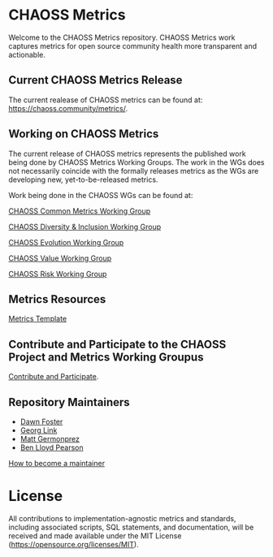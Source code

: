 # CHAOSS Metrics

Welcome to the CHAOSS Metrics repository. CHAOSS Metrics work captures metrics for open source community health more transparent and actionable. 

## Current CHAOSS Metrics Release
The current realease of CHAOSS metrics can be found at: https://chaoss.community/metrics/. 

## Working on CHAOSS Metrics

The current release of CHAOSS metrics represents the published work being done by CHAOSS Metrics Working Groups. The work in the WGs does not necessarily coincide with the formally releases metrics as the WGs are developing new, yet-to-be-released metrics. 

Work being done in the CHAOSS WGs can be found at: 

[CHAOSS Common Metrics Working Group](https://github.com/chaoss/wg-common)

[CHAOSS Diversity & Inclusion Working Group](https://github.com/chaoss/wg-diversity-inclusion)

[CHAOSS Evolution Working Group](https://github.com/chaoss/wg-evolution)

[CHAOSS Value Working Group](https://github.com/chaoss/wg-value)

[CHAOSS Risk Working Group](https://github.com/chaoss/wg-risk)

## Metrics Resources

[Metrics Template](../resources/metric-template.md)

## Contribute and Participate to the CHAOSS Project and Metrics Working Groupus

[Contribute and Participate](https://chaoss.community/participate/). 

## Repository Maintainers

- [Dawn Foster](https://github.com/geekygirldawn)
- [Georg Link](https://github.com/GeorgLink)
- [Matt Germonprez](https://github.com/germonprez)
- [Ben Lloyd Pearson](https://github.com/BenLloydPearson)

[How to become a maintainer](.github/CONTRIBUTING.md#how-to-become-a-repository-maintainer)

# License

All contributions to implementation-agnostic metrics and standards, including associated scripts, SQL statements, and documentation, will be received and made available under the MIT License (https://opensource.org/licenses/MIT).

